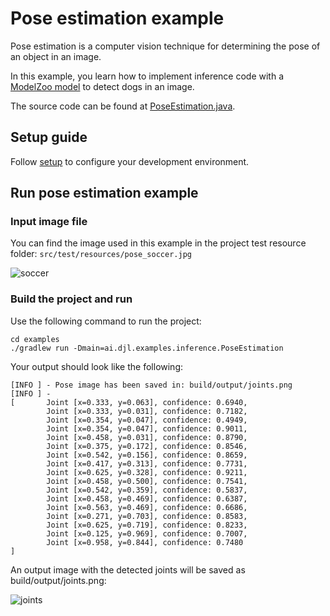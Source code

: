 # Pose estimation example

Pose estimation is a computer vision technique for determining the pose of an object in an image.

In this example, you learn how to implement inference code with a [ModelZoo model](../../docs/model-zoo.md) to detect dogs in an image.

The source code can be found at [PoseEstimation.java](https://github.com/awslabs/djl/blob/master/examples/src/main/java/ai/djl/examples/inference/PoseEstimation.java).

## Setup guide

Follow [setup](../../docs/development/setup.md) to configure your development environment.

## Run pose estimation example

### Input image file
You can find the image used in this example in the project test resource folder: `src/test/resources/pose_soccer.jpg`

![soccer](../src/test/resources/pose_soccer.png)

### Build the project and run
Use the following command to run the project:

```
cd examples
./gradlew run -Dmain=ai.djl.examples.inference.PoseEstimation
```

Your output should look like the following:

```text
[INFO ] - Pose image has been saved in: build/output/joints.png
[INFO ] - 
[       Joint [x=0.333, y=0.063], confidence: 0.6940,
        Joint [x=0.333, y=0.031], confidence: 0.7182,
        Joint [x=0.354, y=0.047], confidence: 0.4949,
        Joint [x=0.354, y=0.047], confidence: 0.9011,
        Joint [x=0.458, y=0.031], confidence: 0.8790,
        Joint [x=0.375, y=0.172], confidence: 0.8546,
        Joint [x=0.542, y=0.156], confidence: 0.8659,
        Joint [x=0.417, y=0.313], confidence: 0.7731,
        Joint [x=0.625, y=0.328], confidence: 0.9211,
        Joint [x=0.458, y=0.500], confidence: 0.7541,
        Joint [x=0.542, y=0.359], confidence: 0.5837,
        Joint [x=0.458, y=0.469], confidence: 0.6387,
        Joint [x=0.563, y=0.469], confidence: 0.6686,
        Joint [x=0.271, y=0.703], confidence: 0.8583,
        Joint [x=0.625, y=0.719], confidence: 0.8233,
        Joint [x=0.125, y=0.969], confidence: 0.7007,
        Joint [x=0.958, y=0.844], confidence: 0.7480
]
```

An output image with the detected joints will be saved as build/output/joints.png:

![joints](img/joints.png)
